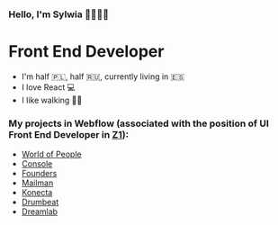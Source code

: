 ### Hello, I'm Sylwia 👋👩🏼‍💻

# Front End Developer

- I'm half 🇵🇱, half 🇷🇺, currently living in 🇪🇸
- I love React 💻
- I like walking 🏃‍♀️


### My projects in Webflow (associated with the position of UI Front End Developer in [Z1](https://z1.digital/)):
- [World of People](https://www.worldofpeople.io/)
- [Console](https://console-landing.webflow.io/)
- [Founders](https://www.foundersandalucia.com/)
- [Mailman](https://www.mailmanhq.com/)
- [Konecta](https://en.grupokonecta.com/)
- [Drumbeat](https://drumbeat-635f64.webflow.io/)
- [Dreamlab](https://dreamlab-website.webflow.io/)

